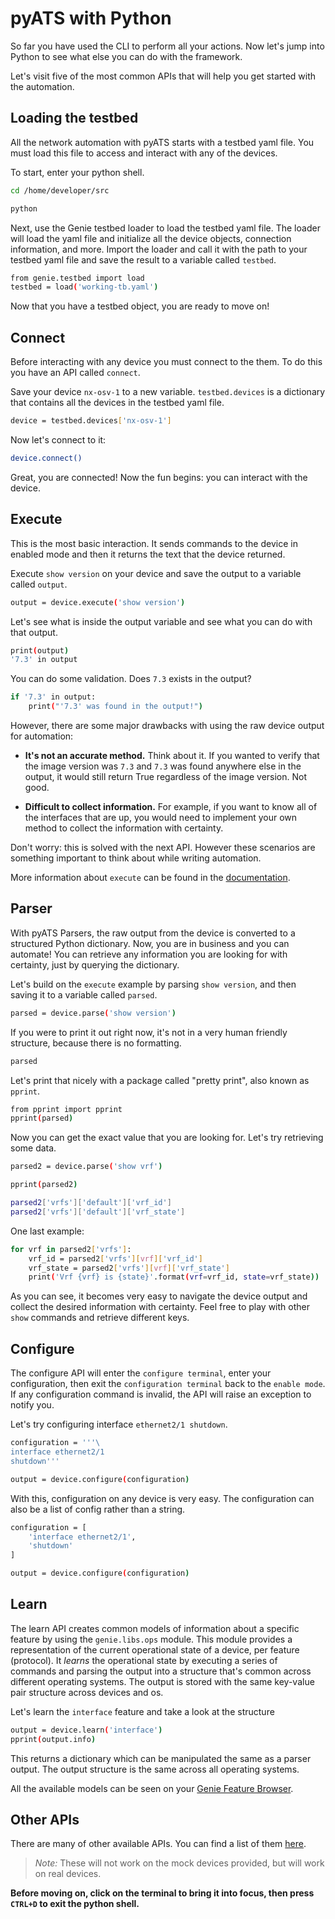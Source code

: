 # pyATS with Python

So far you have used the CLI to perform all your actions. Now let's jump into Python to see what else you can do with the framework.

Let's visit five of the most common APIs that will help you get started with the automation.

## Loading the testbed

All the network automation with pyATS starts with a testbed yaml file. You must load this file to access and interact with any of the devices.

To start, enter your python shell.

```bash
cd /home/developer/src

python
```

Next, use the Genie testbed loader to load the testbed yaml file. The loader will load the yaml file and initialize all the device objects, connection information, and more. Import the loader and call it with the path to your testbed yaml file and save the result to a variable called `testbed`.

```bash
from genie.testbed import load
testbed = load('working-tb.yaml')
```

Now that you have a testbed object, you are ready to move on!

## Connect

Before interacting with any device you must connect to the them. To do this you have an API called `connect`.

Save your device `nx-osv-1` to a new variable. `testbed.devices` is a dictionary that contains all the devices in the testbed yaml file.

```bash
device = testbed.devices['nx-osv-1']
```

Now let's connect to it:

```bash
device.connect()
```

Great, you are connected! Now the fun begins: you can interact with the device.

## Execute

This is the most basic interaction. It sends commands to the device in enabled mode and then it returns the text that the device returned.

Execute `show version` on your device and save the output to a variable called `output`.

```bash
output = device.execute('show version')
```

Let's see what is inside the output variable and see what you can do with that output.

```bash
print(output)
'7.3' in output
```

You can do some validation. Does `7.3` exists in the output?

```bash
if '7.3' in output:
    print("'7.3' was found in the output!")

```

However, there are some major drawbacks with using the raw device output for automation:

* **It's not an accurate method.** Think about it. If you wanted to verify that the image version was `7.3` and `7.3` was found anywhere else in the output, it would still return True regardless of the image version. Not good.

* **Difficult to collect information.** For example, if you want to know all of the interfaces that are up, you would need to implement your own method to collect the information with certainty.

Don't worry: this is solved with the next API. However these scenarios are something important to think about while writing automation.

More information about `execute` can be found in the [documentation](https://pubhub.devnetcloud.com/media/unicon/docs/user_guide/services/generic_services.html#execute).

## Parser

With pyATS Parsers, the raw output from the device is converted to a structured Python dictionary. Now, you are in business and you can automate! You can retrieve any information you are looking for with certainty, just by querying the dictionary.

Let's build on the `execute` example by parsing `show version`, and then saving it to a variable called `parsed`.

```bash
parsed = device.parse('show version')
```

If you were to print it out right now, it's not in a very human friendly structure, because there is no formatting.

```bash
parsed
```

Let's print that nicely with a package called "pretty print", also known as `pprint`.

```bash
from pprint import pprint
pprint(parsed)
```

Now you can get the exact value that you are looking for. Let's try retrieving some data.

```bash
parsed2 = device.parse('show vrf')

pprint(parsed2)

parsed2['vrfs']['default']['vrf_id']
parsed2['vrfs']['default']['vrf_state']
```

One last example:

```bash
for vrf in parsed2['vrfs']:
    vrf_id = parsed2['vrfs'][vrf]['vrf_id']
    vrf_state = parsed2['vrfs'][vrf]['vrf_state']
    print('Vrf {vrf} is {state}'.format(vrf=vrf_id, state=vrf_state))

```

As you can see, it becomes very easy to navigate the device output and collect the desired information with certainty. Feel free to play with other `show` commands and retrieve different keys.

## Configure

The configure API will enter the `configure terminal`, enter your configuration, then exit the `configuration terminal` back to the `enable mode`. If any configuration command is invalid, the API will raise an exception to notify you.

Let's try configuring interface `ethernet2/1 shutdown`.

```bash
configuration = '''\
interface ethernet2/1
shutdown'''

output = device.configure(configuration)
```

With this, configuration on any device is very easy. The configuration can also be a list of config rather than a string.

```bash
configuration = [
    'interface ethernet2/1',
    'shutdown'
]

output = device.configure(configuration)
```

## Learn

The learn API creates common models of information about a specific feature by using the `genie.libs.ops` module. This module provides a representation of the current operational state of a device, per feature (protocol). It *learns* the operational state by executing a series of commands and parsing the output into a structure that's common across different operating systems. The output is stored with the same key-value pair structure across devices and os.

Let's learn the `interface` feature and take a look at the structure

```bash
output = device.learn('interface')
pprint(output.info)
```

This returns a dictionary which can be manipulated the same as a parser output. The output structure is the same across all operating systems.

All the available models can be seen on your [Genie Feature Browser](https://pubhub.devnetcloud.com/media/genie-feature-browser/docs/#/models).

## Other APIs

There are many of other available APIs. You can find a list of them [here](https://pubhub.devnetcloud.com/media/unicon/docs/user_guide/services/index.html).

> *Note:* These will not work on the mock devices provided, but will work on real devices.

**Before moving on, click on the terminal to bring it into focus, then press ``CTRL+D`` to exit the python shell.**
